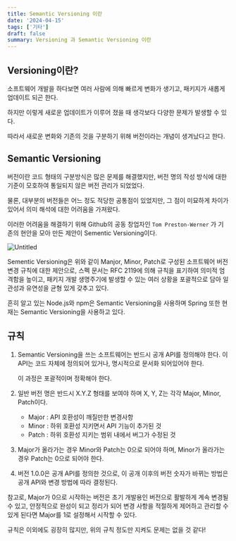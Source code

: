 ```yaml
---
title: Semantic Versioning 이란
date: '2024-04-15'
tags: ['기타']
draft: false
summary: Versioning 과 Semantic Versioning 이란
---
```


## Versioning이란?

소프트웨어 개발을 하다보면 여러 사람에 의해 빠르게 변화가 생기고, 패키지가 새롭게 업데이트 되곤 한다.

하지만 이렇게 새로운 업데이트가 이루어 졌을 때 생각보다 다양한 문제가 발생할 수 있다.

따라서 새로운 변화와 기존의 것을 구분하기 위해 버전이라는 개념이 생겨났다고 한다.

## Semantic Versioning

버전이란 코드 형태의 구분방식은 많은 문제를 해결했지만, 버전 명의 작성 방식에 대한 기준이 모호하여 통일되지 않은 버전 관리가 되었었다.

물론, 대부분의 버전들은 어느 정도 적당한 공통점이 있었지만, 그 점이 미묘하게 차이가 있어서 의미 해석에 대한 어려움을 가져왔다.

이러한 어려움을 해결하기 위해 Github의 공동 창업자인 `Tom Preston-Werner` 가 기존의 현안을 모아 만든 제안이 Sementic Versioning이다.

![Untitled](/static/images/version.png)

Sementic Versioning은 위와 같이 Manjor, Minor, Patch로 구성된 소프트웨어 버전 변경 규칙에 대한 제안으로, 스펙 문서는 RFC 2119에 의해 규칙을 표기하여 의미적 엄격함을 높이고, 패키지 개발 생명주기에 발생할 수 있는 여러 상황을 포괄적으로 담아 일관성과 유연성을 균형 있게 갖추고 있다.

흔히 알고 있는 Node.js와 npm은 Semantic Versioning을 사용하며 Spring 또한 현재는 Semantic Versioning을 사용하고 있다.

## 규칙

1. Semantic Versioning을 쓰는 소프트웨어는 반드시 공개 API를 정의해야 한다. 이 API는 코드 자체에 정의되어 있거나, 명시적으로 문서화 되어있어야 한다.
    
    이 과정은 포괄적이며 정확해야 한다.
    
2. 일반 버전 명은 반드시 X.Y.Z 형태를 보여야 하며 X, Y, Z는 각각 Major, Minor, Patch이다.
    - Major : API 호환성이 깨질만한 변경사항
    - Minor : 하위 호환성 지키면서 API 기능이 추가된 것
    - Patch : 하위 호환성 지키는 범위 내에서 버그가 수정된 것
3. Major가 올라가는 경우 Minor와 Patch는 0으로 되어야 하며, Minor가 올라가는 경우 Patch는 0으로 되어야 한다.
4. 버전 1.0.0은 공개 API를 정의한 것으로, 이 공개 이후의 버전 숫자가 바뀌는 방법은 공개 API와 변경 방법에 따라 결정된다.

참고로, Major가 0으로 시작하는 버전은 초기 개발용인 버전으로 활발하게 계속 변경될 수 있고, 안정적으로 완성이 되고 정리가 되어 변경 사항을 적절하게 제어하고 관리할 수 있게 된다면 Major를 1로 설정해서 시작할 수 있다.

규칙은 이외에도 굉장히 많지만, 위의 규칙 정도만 지켜도 문제는 없을 것 같다!